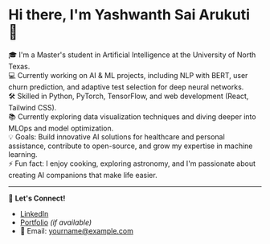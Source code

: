 # Hi there, I'm Yashwanth Sai Arukuti 👋  

🎓 I'm a Master's student in Artificial Intelligence at the University of North Texas.  
💻 Currently working on AI & ML projects, including NLP with BERT, user churn prediction, and adaptive test selection for deep neural networks.  
🛠️ Skilled in Python, PyTorch, TensorFlow, and web development (React, Tailwind CSS).  
📚 Currently exploring data visualization techniques and diving deeper into MLOps and model optimization.  
💡 Goals: Build innovative AI solutions for healthcare and personal assistance, contribute to open-source, and grow my expertise in machine learning.  
⚡ Fun fact: I enjoy cooking, exploring astronomy, and I'm passionate about creating AI companions that make life easier.  

---

🔗 **Let's Connect!**  
- [LinkedIn](https://www.linkedin.com/)  
- [Portfolio](https://your-portfolio-link.com) *(if available)*  
- 📧 Email: yourname@example.com  

